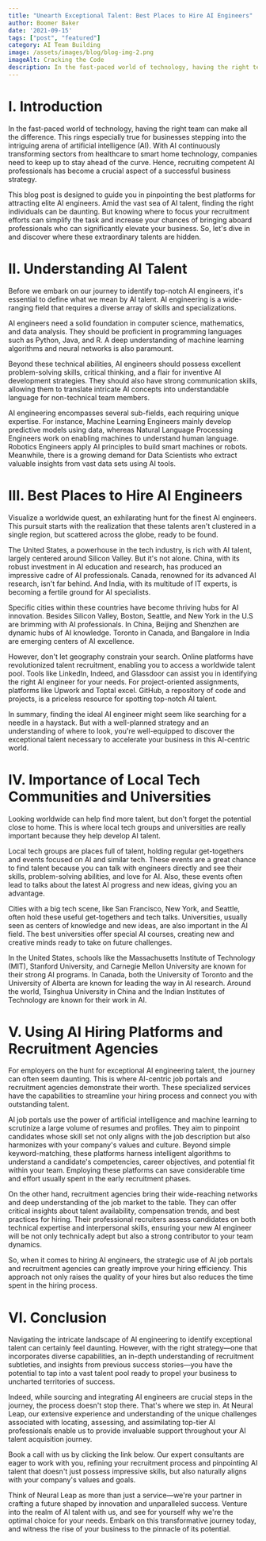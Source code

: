 ```yaml
---
title: "Unearth Exceptional Talent: Best Places to Hire AI Engineers"
author: Boomer Baker
date: '2021-09-15'
tags: ["post", "featured"]
category: AI Team Building
image: /assets/images/blog/blog-img-2.png
imageAlt: Cracking the Code
description: In the fast-paced world of technology, having the right team can make all the difference. This rings especially true for businesses stepping into the intriguing arena of artificial intelligence (AI).
---
```

<h1>I. Introduction</h1>

In the fast-paced world of technology, having the right team can make all the difference. This rings especially true for businesses stepping into the intriguing arena of artificial intelligence (AI). With AI continuously transforming sectors from healthcare to smart home technology, companies need to keep up to stay ahead of the curve. Hence, recruiting competent AI professionals has become a crucial aspect of a successful business strategy.

This blog post is designed to guide you in pinpointing the best platforms for attracting elite AI engineers. Amid the vast sea of AI talent, finding the right individuals can be daunting. But knowing where to focus your recruitment efforts can simplify the task and increase your chances of bringing aboard professionals who can significantly elevate your business. So, let's dive in and discover where these extraordinary talents are hidden.

<h1>II. Understanding AI Talent</h1>

Before we embark on our journey to identify top-notch AI engineers, it's essential to define what we mean by AI talent. AI engineering is a wide-ranging field that requires a diverse array of skills and specializations.

AI engineers need a solid foundation in computer science, mathematics, and data analysis. They should be proficient in programming languages such as Python, Java, and R. A deep understanding of machine learning algorithms and neural networks is also paramount.

Beyond these technical abilities, AI engineers should possess excellent problem-solving skills, critical thinking, and a flair for inventive AI development strategies. They should also have strong communication skills, allowing them to translate intricate AI concepts into understandable language for non-technical team members.

AI engineering encompasses several sub-fields, each requiring unique expertise. For instance, Machine Learning Engineers mainly develop predictive models using data, whereas Natural Language Processing Engineers work on enabling machines to understand human language. Robotics Engineers apply AI principles to build smart machines or robots. Meanwhile, there is a growing demand for Data Scientists who extract valuable insights from vast data sets using AI tools.

<h1>III. Best Places to Hire AI Engineers</h1>

Visualize a worldwide quest, an exhilarating hunt for the finest AI engineers. This pursuit starts with the realization that these talents aren't clustered in a single region, but scattered across the globe, ready to be found.

The United States, a powerhouse in the tech industry, is rich with AI talent, largely centered around Silicon Valley. But it's not alone. China, with its robust investment in AI education and research, has produced an impressive cadre of AI professionals. Canada, renowned for its advanced AI research, isn't far behind. And India, with its multitude of IT experts, is becoming a fertile ground for AI specialists.

Specific cities within these countries have become thriving hubs for AI innovation. Besides Silicon Valley, Boston, Seattle, and New York in the U.S are brimming with AI professionals. In China, Beijing and Shenzhen are dynamic hubs of AI knowledge. Toronto in Canada, and Bangalore in India are emerging centers of AI excellence.

However, don't let geography constrain your search. Online platforms have revolutionized talent recruitment, enabling you to access a worldwide talent pool. Tools like LinkedIn, Indeed, and Glassdoor can assist you in identifying the right AI engineer for your needs. For project-oriented assignments, platforms like Upwork and Toptal excel. GitHub, a repository of code and projects, is a priceless resource for spotting top-notch AI talent.

In summary, finding the ideal AI engineer might seem like searching for a needle in a haystack. But with a well-planned strategy and an understanding of where to look, you're well-equipped to discover the exceptional talent necessary to accelerate your business in this AI-centric world.

<h1>IV. Importance of Local Tech Communities and Universities</h1>

Looking worldwide can help find more talent, but don't forget the potential close to home. This is where local tech groups and universities are really important because they help develop AI talent.

Local tech groups are places full of talent, holding regular get-togethers and events focused on AI and similar tech. These events are a great chance to find talent because you can talk with engineers directly and see their skills, problem-solving abilities, and love for AI. Also, these events often lead to talks about the latest AI progress and new ideas, giving you an advantage.

Cities with a big tech scene, like San Francisco, New York, and Seattle, often hold these useful get-togethers and tech talks. Universities, usually seen as centers of knowledge and new ideas, are also important in the AI field. The best universities offer special AI courses, creating new and creative minds ready to take on future challenges.

In the United States, schools like the Massachusetts Institute of Technology (MIT), Stanford University, and Carnegie Mellon University are known for their strong AI programs. In Canada, both the University of Toronto and the University of Alberta are known for leading the way in AI research. Around the world, Tsinghua University in China and the Indian Institutes of Technology are known for their work in AI.

<h1>V. Using AI Hiring Platforms and Recruitment Agencies</h1>

For employers on the hunt for exceptional AI engineering talent, the journey can often seem daunting. This is where AI-centric job portals and recruitment agencies demonstrate their worth. These specialized services have the capabilities to streamline your hiring process and connect you with outstanding talent.

AI job portals use the power of artificial intelligence and machine learning to scrutinize a large volume of resumes and profiles. They aim to pinpoint candidates whose skill set not only aligns with the job description but also harmonizes with your company's values and culture. Beyond simple keyword-matching, these platforms harness intelligent algorithms to understand a candidate's competencies, career objectives, and potential fit within your team. Employing these platforms can save considerable time and effort usually spent in the early recruitment phases.

On the other hand, recruitment agencies bring their wide-reaching networks and deep understanding of the job market to the table. They can offer critical insights about talent availability, compensation trends, and best practices for hiring. Their professional recruiters assess candidates on both technical expertise and interpersonal skills, ensuring your new AI engineer will be not only technically adept but also a strong contributor to your team dynamics.

So, when it comes to hiring AI engineers, the strategic use of AI job portals and recruitment agencies can greatly improve your hiring efficiency. This approach not only raises the quality of your hires but also reduces the time spent in the hiring process.

<h1>VI. Conclusion</h1>

Navigating the intricate landscape of AI engineering to identify exceptional talent can certainly feel daunting. However, with the right strategy—one that incorporates diverse capabilities, an in-depth understanding of recruitment subtleties, and insights from previous success stories—you have the potential to tap into a vast talent pool ready to propel your business to uncharted territories of success.

Indeed, while sourcing and integrating AI engineers are crucial steps in the journey, the process doesn't stop there. That's where we step in. At Neural Leap, our extensive experience and understanding of the unique challenges associated with locating, assessing, and assimilating top-tier AI professionals enable us to provide invaluable support throughout your AI talent acquisition journey.

Book a call with us by clicking the link below. Our expert consultants are eager to work with you, refining your recruitment process and pinpointing AI talent that doesn't just possess impressive skills, but also naturally aligns with your company's values and goals.

Think of Neural Leap as more than just a service—we're your partner in crafting a future shaped by innovation and unparalleled success. Venture into the realm of AI talent with us, and see for yourself why we're the optimal choice for your needs. Embark on this transformative journey today, and witness the rise of your business to the pinnacle of its potential.